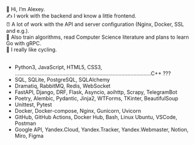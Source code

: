 <div>👋 Hi, I’m Alexey.</div>
<div>✍️ I work with the backend and know a little frontend.</div>
<div>⏰ A lot of work with the API and server configuration (Nginx, Docker, SSL and e.g.).</div>
<div>🧠 Also train algorithms, read Computer Science literature and plans to learn Go with gRPC.</div>
<div>🤟 I really like cycling.</div>
<br>

- Python3, JavaScript, HTML5, CSS3, ............................................................................................C++ ???
- SQL, SQLite, PostgreSQL, SQLAlchemy
- Dramatiq, RabbitMQ, Redis, WebSocket
- FastAPI, Django, DRF, Flask, Asyncio, aoihttp, Scrapy, TelegramBot
- Poetry, Alembic, Pydantic, Jinja2, WTForms, TKinter, BeautifulSoup
- Unittest, Pytest
- Docker, Docker-compose, Nginx, Gunicorn, Uvicorn
- GitHub, GitHub Actions, Docker Hub, Bash, Linux Ubuntu, VSCode, Postman
- Google API, Yandex.Cloud, Yandex.Tracker, Yandex.Webmaster, Notion, Miro, Figma
<!---
and <a href="https://steamcommunity.com/id/CyII4iK">computer games</a>.
AlexeyPlz/AlexeyPlz is a ✨ special ✨ repository because its `README.md` (this file) appears on your GitHub profile.
You can click the Preview link to take a look at your changes.
--->
